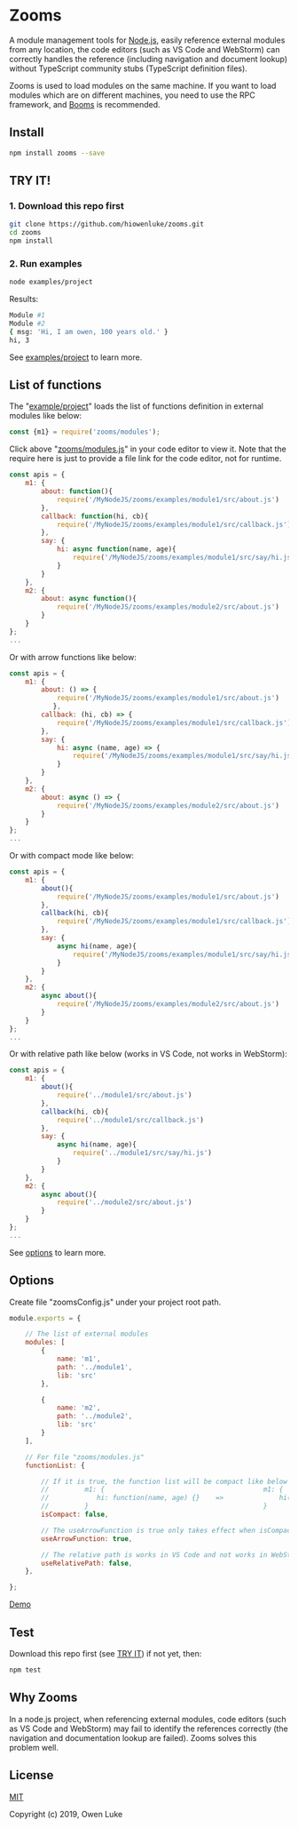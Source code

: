 
# Zooms

A module management tools for [Node.js](https://nodejs.org), easily reference external modules from any location, the code editors (such as VS Code and WebStorm) can correctly handles the reference (including navigation and document lookup) without TypeScript community stubs (TypeScript definition files).

Zooms is used to load modules on the same machine. If you want to load modules which are on different machines, you need to use the RPC framework, and [Booms](https://github.com/hiowenluke/booms) is recommended. 

## Install

```sh
npm install zooms --save
```

## TRY IT!

### 1. Download this repo first

```sh
git clone https://github.com/hiowenluke/zooms.git
cd zooms
npm install
```

### 2. Run examples

```sh
node examples/project
```

Results:

```sh
Module #1
Module #2
{ msg: 'Hi, I am owen, 100 years old.' }
hi, 3
```

See [examples/project](./examples/project) to learn more.

## List of functions

The "[example/project](./examples/project)" loads the list of functions definition in external modules like below:

```js
const {m1} = require('zooms/modules');
```

Click above "[zooms/modules.js](./modules.js)" in your code editor to view it. Note that the require here is just to provide a file link for the code editor, not for runtime.

```js
const apis = {
    m1: {
        about: function(){
            require('/MyNodeJS/zooms/examples/module1/src/about.js')
        },
        callback: function(hi, cb){
            require('/MyNodeJS/zooms/examples/module1/src/callback.js')
        },
        say: {
            hi: async function(name, age){
                require('/MyNodeJS/zooms/examples/module1/src/say/hi.js')
            }
        }
    },
    m2: {
        about: async function(){
            require('/MyNodeJS/zooms/examples/module2/src/about.js')
        }
    }
};
...
```

Or with arrow functions like below:

```js
const apis = {
    m1: {
        about: () => {
            require('/MyNodeJS/zooms/examples/module1/src/about.js')
           },
        callback: (hi, cb) => {
            require('/MyNodeJS/zooms/examples/module1/src/callback.js')
        },
        say: {
            hi: async (name, age) => {
                require('/MyNodeJS/zooms/examples/module1/src/say/hi.js')
            }
        }
    },
    m2: {
        about: async () => {
            require('/MyNodeJS/zooms/examples/module2/src/about.js')
        }
    }
};
...
```

Or with compact mode like below: 

```js
const apis = {
    m1: {
        about(){
            require('/MyNodeJS/zooms/examples/module1/src/about.js')
        },
        callback(hi, cb){
            require('/MyNodeJS/zooms/examples/module1/src/callback.js')
        },
        say: {
            async hi(name, age){
                require('/MyNodeJS/zooms/examples/module1/src/say/hi.js')
            }
        }
    },
    m2: {
        async about(){
            require('/MyNodeJS/zooms/examples/module2/src/about.js')
        }
    }
};
...
```

Or with relative path like below (works in VS Code, not works in WebStorm):

```js
const apis = {
    m1: {
        about(){
            require('../module1/src/about.js')
        },
        callback(hi, cb){
            require('../module1/src/callback.js')
        },
        say: {
            async hi(name, age){
                require('../module1/src/say/hi.js')
            }
        }
    },
    m2: {
        async about(){
            require('../module2/src/about.js')
        }
    }
};
...
```

See [options](#Options) to learn more.

## Options

Create file "zoomsConfig.js" under your project root path. 

```js
module.exports = {

    // The list of external modules
    modules: [
        {
            name: 'm1',
            path: '../module1',
            lib: 'src'
        },

        {
            name: 'm2',
            path: '../module2',
            lib: 'src'
        }
    ],

    // For file "zooms/modules.js"
    functionList: {

        // If it is true, the function list will be compact like below right.
        //         m1: {                                        m1: {
        //            hi: function(name, age) {}    =>              hi(name, age) {}
        //         }                                            }
        isCompact: false,

        // The useArrowFunction is true only takes effect when isCompact is false
        useArrowFunction: true,

        // The relative path is works in VS Code and not works in WebStorm.
        useRelativePath: false,
    },

};
```

[Demo](./examples/project/zoomsConfig.js)

## Test

Download this repo first (see [TRY IT](#try-it)) if not yet, then:

```sh
npm test
```

## Why Zooms

In a node.js project, when referencing external modules, code editors (such as VS Code and WebStorm) may fail to identify the references correctly (the navigation and documentation lookup are failed). Zooms solves this problem well.

## License

[MIT](LICENSE)

Copyright (c) 2019, Owen Luke
